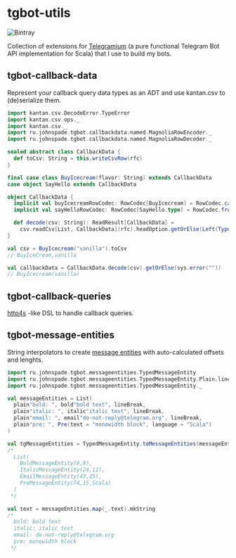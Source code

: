 # tgbot-utils

![Bintray](https://img.shields.io/bintray/v/johnspade/maven/tgbot-utils)

Collection of extensions for [Telegramium](https://github.com/apimorphism/telegramium) 
(a pure functional Telegram Bot API implementation for Scala) that I use to build my bots.

## tgbot-callback-data

Represent your callback query data types as an ADT and use kantan.csv to (de)serialize them.

```scala
import kantan.csv.DecodeError.TypeError
import kantan.csv.ops._
import kantan.csv._
import ru.johnspade.tgbot.callbackdata.named.MagnoliaRowEncoder._
import ru.johnspade.tgbot.callbackdata.named.MagnoliaRowDecoder._

sealed abstract class CallbackData {
  def toCsv: String = this.writeCsvRow(rfc)
}

final case class BuyIcecream(flavor: String) extends CallbackData
case object SayHello extends CallbackData

object CallbackData {
  implicit val buyIcecreamRowCodec: RowCodec[BuyIcecream] = RowCodec.caseOrdered(BuyIcecream.apply _)(BuyIcecream.unapply)
  implicit val sayHelloRowCodec: RowCodec[SayHello.type] = RowCodec.from(_ => Right(SayHello))(_ => Seq.empty)

  def decode(csv: String): ReadResult[CallbackData] =
    csv.readCsv[List, CallbackData](rfc).headOption.getOrElse(Left(TypeError("Callback data is missing")))
}

val csv = BuyIcecream("vanilla").toCsv
// BuyIceCream,vanilla

val callbackData = CallbackData.decode(csv).getOrElse(sys.error(""))
// BuyIcecream(vanilla)
```

## tgbot-callback-queries

[http4s](https://github.com/http4s/http4s) -like DSL to handle callback queries.

## tgbot-message-entities

String interpolators to create [message entities](https://core.telegram.org/bots/api#messageentity) with auto-calculated 
offsets and lenghts.

```scala
import ru.johnspade.tgbot.messageentities.TypedMessageEntity
import ru.johnspade.tgbot.messageentities.TypedMessageEntity.Plain.lineBreak
import ru.johnspade.tgbot.messageentities.TypedMessageEntity._

val messageEntities = List(
  plain"bold: ", bold"bold text", lineBreak,
  plain"italic: ", italic"italic text", lineBreak,
  plain"email: ", email"do-not-reply@telegram.org", lineBreak,
  plain"pre: ", Pre(text = "monowidth block", language = "Scala")
)

val tgMessageEntities = TypedMessageEntity.toMessageEntities(messageEntities)
/*
  List(
    BoldMessageEntity(6,9), 
    ItalicMessageEntity(24,11), 
    EmailMessageEntity(43,25), 
    PreMessageEntity(74,15,Scala)
  )
 */

val text = messageEntities.map(_.text).mkString
/*
  bold: bold text
  italic: italic text
  email: do-not-reply@telegram.org
  pre: monowidth block
 */

```
